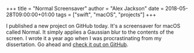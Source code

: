 +++
title = "Normal Screensaver"
author = "Alex Jackson"
date = 2018-05-28T09:00:00+01:00
tags = ["swift", "macOS", "projects"]
+++

I published a new project on GitHub today. It's a screensaver for macOS called
Normal. It simply applies a Gaussian blur to the contents of the screen. I wrote
it a year ago when I was procrastinating from my dissertation. Go ahead and
[check it out on GitHub](https://github.com/alexjohnj/Normal).

<!--more-->
<!--theres-no-more-->
